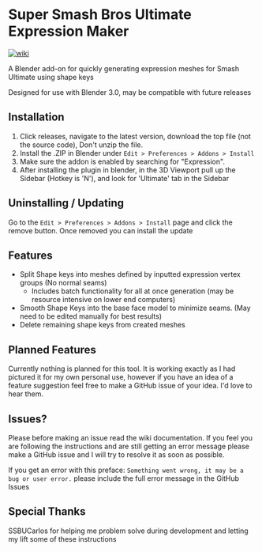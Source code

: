 # Super Smash Bros Ultimate Expression Maker
[![wiki](https://img.shields.io/badge/wiki-guide-success)](https://github.com/Messyproduct/Smash-Ultimate-Expression-Maker/wiki)

A Blender add-on for quickly generating expression meshes for Smash Ultimate using shape keys

Designed for use with Blender 3.0, may be compatible with future releases

## Installation
1. Click releases, navigate to the latest version, download the top file (not the source code), Don't unzip the file.
2. Install the .ZIP in Blender under `Edit > Preferences > Addons > Install`
3. Make sure the addon is enabled by searching for "Expression".
4. After installing the plugin in blender, in the 3D Viewport pull up the Sidebar (Hotkey is 'N'), and look for 'Ultimate' tab in the Sidebar

## Uninstalling / Updating
Go to the `Edit > Preferences > Addons > Install` page and click the remove button. Once removed you can install the update

## Features
* Split Shape keys into meshes defined by inputted expression vertex groups (No normal seams)
  * Includes batch functionality for all at once generation (may be resource intensive on lower end computers)
* Smooth Shape Keys into the base face model to minimize seams. (May need to be edited manually for best results)
* Delete remaining shape keys from created meshes

## Planned Features
Currently nothing is planned for this tool. It is working exactly as I had pictured it for my own personal use, however if you have an idea of a feature suggestion feel free to make a GitHub issue of your idea. I'd love to hear them.

## Issues?
Please before making an issue read the wiki documentation. If you feel you are following the instructions and are still getting an error message please make a GitHub issue and I will try to resolve it as soon as possible.

If you get an error with this preface: ```Something went wrong, it may be a bug or user error.``` please include the full error message in the GitHub Issues

## Special Thanks
SSBUCarlos for helping me problem solve during development and letting my lift some of these instructions
